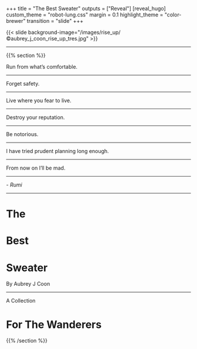 +++
title = "The Best Sweater"
outputs = ["Reveal"]
[reveal_hugo]
custom_theme = "robot-lung.css"
margin = 0.1
highlight_theme = "color-brewer"
transition = "slide"
+++

{{< slide background-image="/images/rise_up/©aubrey_j_coon_rise_up_tres.jpg" >}}

---

{{% section %}}

Run from what’s comfortable. 

---

Forget safety. 

---

Live where you fear to live. 

---

Destroy your reputation. 

---

Be notorious. 

---

I have tried prudent planning long enough. 

---

From now on I’ll be mad.

---

*- Rumi*

---

# The 
# Best
# Sweater
    
By Aubrey J Coon

---

A Collection 

# For The Wanderers

{{% /section %}}